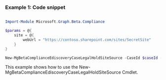 ### Example 1: Code snippet

```powershell

Import-Module Microsoft.Graph.Beta.Compliance

$params = @{
	site = @{
		webUrl = "https://contoso.sharepoint.com/sites/SecretSite"
	}
}

New-MgBetaComplianceEdiscoveryCaseLegalHoldSiteSource -CaseId $caseId -LegalHoldId $legalHoldId -BodyParameter $params

```
This example shows how to use the New-MgBetaComplianceEdiscoveryCaseLegalHoldSiteSource Cmdlet.

